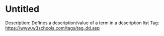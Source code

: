 # Untitled

Description: Defines a description/value of a term in a description list
Tag: https://www.w3schools.com/tags/tag_dd.asp